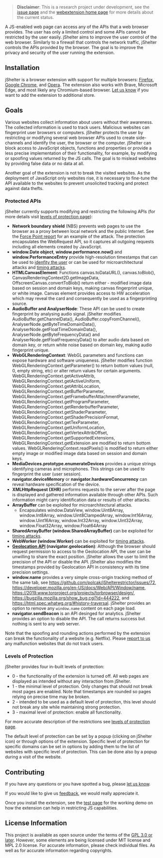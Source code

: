 > **Disclaimer**: This is a research project under development, see the [issue page](https://github.com/polcak/jShelterestrictor/issues) and the [webextension home page](https://polcak.github.io/jShelterestrictor/) for more details about the current status.

A JS-enabled web page can access any of the APIs that a web browser provides. The user has only a limited control and some APIs cannot be restricted by the user easily. jShelter aims to improve the user control of the web browser. Similarly to a firewall that controls the network traffic, jShelter controls the APIs provided by the browser. The goal is to improve the privacy and security of the user running the extension.

## Installation

jShelter is a browser extension with support for multiple browsers: [Firefox](https://addons.mozilla.org/cs/firefox/addon/javascript-restrictor/), [Google Chrome](https://chrome.google.com/webstore/detail/javascript-restrictor/ammoloihpcbognfddfjcljgembpibcmb), and [Opera](https://addons.opera.com/en/extensions/details/javascript-restrictor/). The extension also works with Brave, Microsoft Edge, and most likely any Chromium-based browser. [Let us know](https://github.com/polcak/jShelterestrictor/issues) if you want to add the extension to additional store.

## Goals

Various websites collect information about users without their awareness. The collected information is used to track users. Malicious websites can fingerprint user browsers or computers. jShelter protects the user by restricting or modifying several web browser APIs used to create side-channels and identify the user, the browser or the computer. jShelter can block access to JavaScript objects, functions and properties or provide a less precise implementation of their functionality, for example, by modifying or spoofing values returned by the JS calls. The goal is to mislead websites by providing false data or no data at all.

Another goal of the extension is not to break the visited websites. As the deployment of JavaScript only websites rise, it is necessary to fine-tune the API available to the websites to prevent unsolicited tracking and protect against data thefts.

### Protected APIs

jShelter currently supports modifying and restricting the following APIs (for more details visit [levels of protection page](https://polcak.github.io/jShelterestrictor/levels.html)):

* **Network boundary shield** (NBS) prevents web pages to use the browser as a proxy between local network and the public Internet. See the [Force Point report](https://www.forcepoint.com/sites/default/files/resources/files/report-attacking-internal-network-en_0.pdf) for an example of the attack. The protection encapsulates the WebRequest API, so it captures all outgoing requests including all elements created by JavaScript.
* **window.Date object**, **window.performance.now()** and **window.PerformanceEntry** provide high-resolution timestamps that can be used to [idenfity the user](http://www.jucs.org/jucs_21_9/clock_skew_based_computer) or can be used for microarchitectural attacks and [timing attacks](https://lirias.kuleuven.be/retrieve/389086).
* **HTMLCanvasElement**:  Functions canvas.toDataURL(), canvas.toBlob(), CanvasRenderingContext2D.getImageData, OffscreenCanvas.convertToBlob() return either - modified image data based on session and domain keys, making canvas fingerprint unique, or white image. Canvas element provides access to HW acceleration which may reveal the card and consequently be used as a fingerprinting source.
* **AudioBuffer and AnalyserNode**: These API can be used to create fingerprint by analysing audio signal. jShelter modifies AudioBuffer.getChannelData(), AudioBuffer.copyFromChannel(), AnalyserNode.getByteTimeDomainData(), AnalyserNode.getFloatTimeDomainData(), AnalyserNode.getByteFrequencyData() and AnalyserNode.getFloatFrequencyData() to alter audio data based on domain key, or return white noise based on domain key, making audio fingerprint unique.
* **WebGLRenderingContext**: WebGL parameters and functions can expose hardware and software uniqueness. jShelter modifies function WebGLRenderingContext.getParameter() to return bottom values (null, 0, empty string, etc) or alter return values for certain arguments. WebGLRenderingContext.getActiveAttrib, WebGLRenderingContext.getActiveUniform,
WebGLRenderingContext.getAttribLocation, WebGLRenderingContext.getBufferParameter, WebGLRenderingContext.getFramebufferAttachmentParameter,
WebGLRenderingContext.getProgramParameter, WebGLRenderingContext.getRenderbufferParameter, WebGLRenderingContext.getShaderParameter,
WebGLRenderingContext.getShaderPrecisionFormat, WebGLRenderingContext.getTexParameter, WebGLRenderingContext.getUniformLocation,
WebGLRenderingContext.getVertexAttribOffset, WebGLRenderingContext.getSupportedExtensions, WebGLRenderingContext.getExtension are modified to return bottom values. WebGLRenderingContext.readPixels() is modified to return either empty image or modified image data based on session and domain keys.
* **MediaDevices.prototype.enumerateDevices** provides a unique strings identifying cameras and
	microphones. This strings can be used to fingerprint the user (user session).
* **navigator.deviceMemory** or **navigator.hardwareConcurrency** can reveal hardware specification of the device.
* **XMLHttpRequest (XHR)** performs requests to the server after the page is displayed and gathered information available through other APIs. Such information might carry identification data or results of other attacks.
* **ArrayBuffer** can be exploited for microarchitectural attacks.
    * Encapsulates window.DataView, window.Uint8Array, window.Int8Array, window.Uint8ClampedArray, window.Int16Array, window.Uint16Array, window.Int32Array, window.Uint32Array, window.Float32Array, window.Float64Array
* **SharedArrayBuffer (window.SharedArrayBuffer)** can be exploited for [timing attacks](https://graz.pure.elsevier.com/de/publications/fantastic-timers-and-where-to-find-them-high-resolution-microarch).
* **WebWorker (window.Worker)** can be exploited for [timing attacks](https://graz.pure.elsevier.com/de/publications/practical-keystroke-timing-attacks-in-sandboxed-javascript).
* **[Geolocation API](https://www.w3.org/TR/geolocation-API/) (navigator.geolocation)**: Although
	the browser should request permission to access to the Geolocation API, the user can be unwilling
	to share the exact position. jShelter allows the user to limit the precision of the API or disable the
	API. jShelter also modifies the timestamps provided by Geolocation API in consistency with its time
	precision settings.
* **window.name** provides a very simple cross-origin tracking method of the same tab, see https://github.com/polcak/jShelterestrictor/issues/72, https://developer.mozilla.org/en-US/docs/Web/API/Window/name,	https://2019.www.torproject.org/projects/torbrowser/design/,	https://bugzilla.mozilla.org/show_bug.cgi?id=444222, and https://html.spec.whatwg.org/#history-traversal. jShelter provides an option to remove any `window.name` content on each page load.
* **navigator.sendBeacon** is an API desinged for analytics. jShelter provides an option to disable the API. The call returns success but nothing is sent to any web server.

Note that the spoofing and rounding actions performed by the extension can break the functionality of a website (e.g. Netflix). Please [report to us](https://github.com/polcak/jShelterestrictor/issues) any malfunction websites that do not track users.

### Levels of Protection

jShelter provides four in-built levels of protection:

* 0 - the functionality of the extension is turned off. All web pages are displayed as intended without any interaction from jShelter.
* 1 - the minimal level of protection. Only changes that should not break most pages are enabled.
	Note that timestamps are rounded so pages relying on precise time may be broken.
* 2 - intended to be used as a default level of protection, this level should not break any site
	while maintaining strong protection.
* 3 - maximal level of protection: enable all functionality.

For more accurate description of the restrictions see [levels of protection page](/levels).

The default level of protection can be set by a popup (clicking on jShelter icon) or through options of the extension. Specific level of protection for specific domains can be set in options by adding them to the list of websites with specific level of protection. This can be done also by a popup during a visit of the website.

## Contributing

If you have any questions or you have spotted a bug, please [let us know](https://github.com/polcak/jShelterestrictor/issues).

If you would like to give us [feedback](https://github.com/polcak/jShelterestrictor/issues), we would really appreciate it.

Once you install the extension, see the [test page](test/test.html) for the working demo on how the
extension can help in restricting JS capabilities.

## License Information

This project is available as open source under the terms of the [GPL 3.0 or later](/license). However, some elements are being licensed under MIT license and MPL 2.0 license. For accurate information, please check individual files. As well as for accurate information regarding copyrights.
